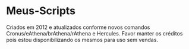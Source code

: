 Meus-Scripts
============

Criados em 2012 e atualizados conforme novos comandos Cronus/eAthena/brAthena/rAthena e Hercules.
Favor manter os créditos pois estou disponibilizando os mesmos para uso sem vendas.

